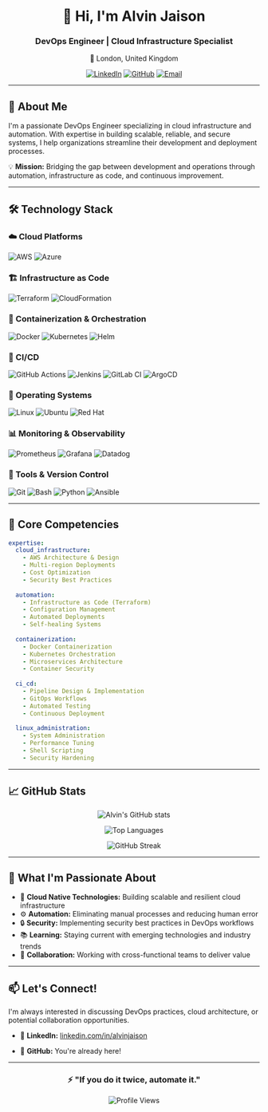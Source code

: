 <div align="center">
  
# 👋 Hi, I'm Alvin Jaison

### DevOps Engineer | Cloud Infrastructure Specialist

📍 London, United Kingdom

[![LinkedIn](https://img.shields.io/badge/LinkedIn-0077B5?style=for-the-badge&logo=linkedin&logoColor=white)](https://linkedin.com/in/alvinjaison)
[![GitHub](https://img.shields.io/badge/GitHub-100000?style=for-the-badge&logo=github&logoColor=white)](https://github.com/alvinjaison)
[![Email](https://img.shields.io/badge/Email-D14836?style=for-the-badge&logo=gmail&logoColor=white)](mailto:alvinjaison@example.com)

</div>

---

## 🚀 About Me

I'm a passionate DevOps Engineer specializing in cloud infrastructure and automation. With expertise in building scalable, reliable, and secure systems, I help organizations streamline their development and deployment processes.

💡 **Mission:** Bridging the gap between development and operations through automation, infrastructure as code, and continuous improvement.

---

## 🛠️ Technology Stack

### ☁️ Cloud Platforms
![AWS](https://img.shields.io/badge/AWS-232F3E?style=for-the-badge&logo=amazon-aws&logoColor=white)
![Azure](https://img.shields.io/badge/Amazon%20EC2-FF9900?style=for-the-badge&logo=amazon-ec2&logoColor=white)

### 🏗️ Infrastructure as Code
![Terraform](https://img.shields.io/badge/Terraform-7B42BC?style=for-the-badge&logo=terraform&logoColor=white)
![CloudFormation](https://img.shields.io/badge/CloudFormation-FF4F00?style=for-the-badge&logo=amazon-aws&logoColor=white)

### 🐳 Containerization & Orchestration
![Docker](https://img.shields.io/badge/Docker-2496ED?style=for-the-badge&logo=docker&logoColor=white)
![Kubernetes](https://img.shields.io/badge/Kubernetes-326CE5?style=for-the-badge&logo=kubernetes&logoColor=white)
![Helm](https://img.shields.io/badge/Helm-0F1689?style=for-the-badge&logo=helm&logoColor=white)

### 🔄 CI/CD
![GitHub Actions](https://img.shields.io/badge/GitHub_Actions-2088FF?style=for-the-badge&logo=github-actions&logoColor=white)
![Jenkins](https://img.shields.io/badge/Jenkins-D24939?style=for-the-badge&logo=jenkins&logoColor=white)
![GitLab CI](https://img.shields.io/badge/GitLab_CI-FC6D26?style=for-the-badge&logo=gitlab&logoColor=white)
![ArgoCD](https://img.shields.io/badge/ArgoCD-EF7B4D?style=for-the-badge&logo=argo&logoColor=white)

### 🐧 Operating Systems
![Linux](https://img.shields.io/badge/Linux-FCC624?style=for-the-badge&logo=linux&logoColor=black)
![Ubuntu](https://img.shields.io/badge/Ubuntu-E95420?style=for-the-badge&logo=ubuntu&logoColor=white)
![Red Hat](https://img.shields.io/badge/Red%20Hat-EE0000?style=for-the-badge&logo=red-hat&logoColor=white)

### 📊 Monitoring & Observability
![Prometheus](https://img.shields.io/badge/Prometheus-E6522C?style=for-the-badge&logo=prometheus&logoColor=white)
![Grafana](https://img.shields.io/badge/Grafana-F46800?style=for-the-badge&logo=grafana&logoColor=white)
![Datadog](https://img.shields.io/badge/Datadog-632CA6?style=for-the-badge&logo=datadog&logoColor=white)

### 🔧 Tools & Version Control
![Git](https://img.shields.io/badge/Git-F05032?style=for-the-badge&logo=git&logoColor=white)
![Bash](https://img.shields.io/badge/Bash-4EAA25?style=for-the-badge&logo=gnu-bash&logoColor=white)
![Python](https://img.shields.io/badge/Python-3776AB?style=for-the-badge&logo=python&logoColor=white)
![Ansible](https://img.shields.io/badge/Ansible-EE0000?style=for-the-badge&logo=ansible&logoColor=white)

---

## 💼 Core Competencies

```yaml
expertise:
  cloud_infrastructure:
    - AWS Architecture & Design
    - Multi-region Deployments
    - Cost Optimization
    - Security Best Practices
  
  automation:
    - Infrastructure as Code (Terraform)
    - Configuration Management
    - Automated Deployments
    - Self-healing Systems
  
  containerization:
    - Docker Containerization
    - Kubernetes Orchestration
    - Microservices Architecture
    - Container Security
  
  ci_cd:
    - Pipeline Design & Implementation
    - GitOps Workflows
    - Automated Testing
    - Continuous Deployment
  
  linux_administration:
    - System Administration
    - Performance Tuning
    - Shell Scripting
    - Security Hardening
```

---

## 📈 GitHub Stats

<div align="center">
  
![Alvin's GitHub stats](https://github-readme-stats.vercel.app/api?username=alvinjaison&show_icons=true&theme=radical&hide_border=true&count_private=true)

![Top Languages](https://github-readme-stats.vercel.app/api/top-langs/?username=alvinjaison&layout=compact&theme=radical&hide_border=true)

![GitHub Streak](https://github-readme-streak-stats.herokuapp.com/?user=alvinjaison&theme=radical&hide_border=true)

</div>

---

## 🎯 What I'm Passionate About

- 🚀 **Cloud Native Technologies:** Building scalable and resilient cloud infrastructure
- ⚙️ **Automation:** Eliminating manual processes and reducing human error
- 🔒 **Security:** Implementing security best practices in DevOps workflows
- 📚 **Learning:** Staying current with emerging technologies and industry trends
- 🤝 **Collaboration:** Working with cross-functional teams to deliver value

---

## 📫 Let's Connect!

I'm always interested in discussing DevOps practices, cloud architecture, or potential collaboration opportunities.

- 💼 **LinkedIn:** [linkedin.com/in/alvinjaison](https://linkedin.com/in/alvinjaison)

- 🐙 **GitHub:** You're already here!

---

<div align="center">

### ⚡ "If you do it twice, automate it."

![Profile Views](https://komarev.com/ghpvc/?username=alvinjaison&color=blueviolet&style=for-the-badge)

</div>
